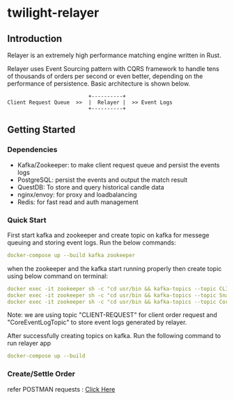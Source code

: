 # twilight-relayer

## Introduction

Relayer is an extremely high performance matching engine written in Rust.

Relayer uses Event Sourcing pattern with CQRS framework to handle tens of thousands of orders per second or even better, depending on the performance of persistence. Basic architecture is shown below.

```
                          +----------+
Client Request Queue  >>  |  Relayer |  >> Event Logs
                          +----------+
```

## Getting Started

### Dependencies

- Kafka/Zookeeper: to make client request queue and persist the events logs
- PostgreSQL: persist the events and output the match result
- QuestDB: To store and query historical candle data
- nginx/envoy: for proxy and loadbalancing
- Redis: for fast read and auth management

### Quick Start

First start kafka and zookeeper and create topic on kafka for messege queuing and storing event logs.
Run the below commands:

```yaml
docker-compose up --build kafka zookeeper
```

when the zookeeper and the kafka start running properly then create topic using below command on terminal:

```yaml
docker exec -it zookeeper sh -c "cd usr/bin && kafka-topics --topic CLIENT-REQUEST --create --zookeeper zookeeper:2181 --partitions 1 --replication-factor 1 --config retention.ms=-1 --config cleanup.policy=compact --config message.timestamp.type=LogAppendTime" && \
docker exec -it zookeeper sh -c "cd usr/bin && kafka-topics --topic SnapShotLogTopic --create --zookeeper zookeeper:2181 --partitions 1 --replication-factor 1 --config retention.ms=-1 --config cleanup.policy=compact --config message.timestamp.type=LogAppendTime" && \
docker exec -it zookeeper sh -c "cd usr/bin && kafka-topics --topic CoreEventLogTopic --create --zookeeper zookeeper:2181 --partitions 1 --replication-factor 1 --config retention.ms=-1 --config cleanup.policy=compact --config message.timestamp.type=LogAppendTime"
```

Note: we are using topic "CLIENT-REQUEST" for client order request and "CoreEventLogTopic" to store event logs generated by relayer.

After successfully creating topics on kafka. Run the following command to run relayer app

```yaml
docker-compose up --build
```

### Create/Settle Order

refer POSTMAN requests : [Click Here](./Postman%20Requests/Postman%20Requests.postman_collection.json)
